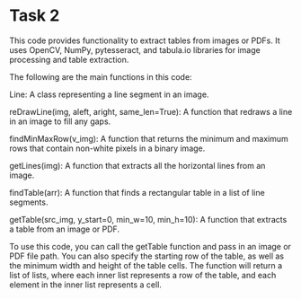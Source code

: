 
# Task 2

This code provides functionality to extract tables from images or PDFs. It uses OpenCV, NumPy, pytesseract, and tabula.io libraries for image processing and table extraction.

The following are the main functions in this code:

Line: A class representing a line segment in an image.

reDrawLine(img, aleft, aright, same_len=True): A function that redraws a line in an image to fill any gaps.

findMinMaxRow(v_img): A function that returns the minimum and maximum rows that contain non-white pixels in a binary image.

getLines(img): A function that extracts all the horizontal lines from an image.

findTable(arr): A function that finds a rectangular table in a list of line segments.

getTable(src_img, y_start=0, min_w=10, min_h=10): A function that extracts a table from an image or PDF.

To use this code, you can call the getTable function and pass in an image or PDF file path. You can also specify the starting row of the table, as well as the minimum width and height of the table cells. The function will return a list of lists, where each inner list represents a row of the table, and each element in the inner list represents a cell.





